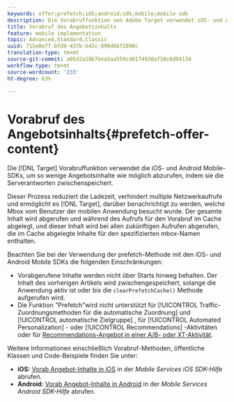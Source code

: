 ```yaml
---
keywords: offer;prefetch;iOS;android;sdk;mobile;mobile sdk
description: Die Vorabruffunktion von Adobe Target verwendet iOS- und Android Mobile-SDKs, um so wenig Angebotsinhalt wie möglich abzurufen, indem die Serverantworten im Cache abgelegt werden.
title: Vorabruf des Angebotsinhalts
feature: mobile implementation
topic: Advanced,Standard,Classic
uuid: 715e0e77-bfd9-437b-b42c-899d66f2890c
translation-type: tm+mt
source-git-commit: a05d2a28b7bea3aa559cd0174930af10c6d94134
workflow-type: tm+mt
source-wordcount: '233'
ht-degree: 63%

---
```



# Vorabruf des Angebotsinhalts{#prefetch-offer-content}

Die [!DNL Target] Vorabruffunktion verwendet die iOS- und Android Mobile-SDKs, um so wenige Angebotsinhalte wie möglich abzurufen, indem sie die Serverantworten zwischenspeichert.

Dieser Prozess reduziert die Ladezeit, verhindert multiple Netzwerkaufrufe und ermöglicht es [!DNL Target], darüber benachrichtigt zu werden, welche Mbox vom Benutzer der mobilen Anwendung besucht wurde. Der gesamte Inhalt wird abgerufen und während des Aufrufs für den Vorabruf im Cache abgelegt, und dieser Inhalt wird bei allen zukünftigen Aufrufen abgerufen, die im Cache abgelegte Inhalte für den spezifizierten mbox-Namen enthalten.

Beachten Sie bei der Verwendung der prefetch-Methode mit den iOS- und Android Mobile SDKs die folgenden Einschränkungen:

* Vorabgerufene Inhalte werden nicht über Starts hinweg behalten. Der Inhalt des vorherigen Artikels wird zwischengespeichert, solange die Anwendung aktiv ist oder bis die `clearPrefetchCache()` Methode aufgerufen wird.
* Die Funktion &quot;Prefetch&quot;wird nicht unterstützt für [!UICONTROL Traffic-Zuordnungsmethoden für die automatische Zuordnung] und [!UICONTROL automatische Zielgruppe] , für [!UICONTROL Automated Personalization] - oder [!UICONTROL Recommendations] -Aktivitäten oder für [Recommendations-Angebot in einer A/B- oder XT-Aktivität](/help/c-recommendations/recommendations-as-an-offer.md).

Weitere Informationen einschließlich Vorabruf-Methoden, öffentliche Klassen und Code-Beispiele finden Sie unter:

* **iOS:**  [Vorab Angebot-Inhalte in iOS](https://experienceleague.adobe.com/docs/mobile-services/ios/target-ios/c-mob-target-prefetch-ios.html) in der *Mobile Services iOS SDK-Hilfe* abrufen.
* **Android:**  [Vorab Angebot-Inhalte in Android](https://experienceleague.adobe.com/docs/mobile-services/android/target-android/c-mob-target-prefetch-android.html) in der *Mobile Services Android SDK-Hilfe* abrufen.
